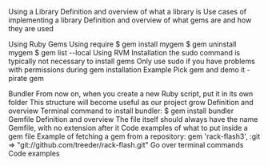 
Using a Library
Definition and overview of what a library is
Use cases of implementing a library 
Definition and overview of what gems are and how they are used

Using Ruby Gems
Using require
$ gem install mygem
$ gem uninstall mygem
$ gem list --local
Using RVM
Installation
the sudo command is typically not necessary to install gems
Only use sudo if you have problems with permissions during gem installation
Example
Pick gem and demo it - pirate gem

Bundler
From now on, when you create a new Ruby script, put it in its own folder
This structure will become useful as our project grow
Definition and overview
Terminal command to install bundler: $ gem install bundler
Gemfile
Definition and overview
The file itself should always have the name Gemfile, with no extension after it
Code examples of what to put inside a gem file 
Example of fetching a gem from a repository:
gem 'rack-flash3', :git => "git://github.com/treeder/rack-flash.git"
Go over terminal commands 
Code examples
